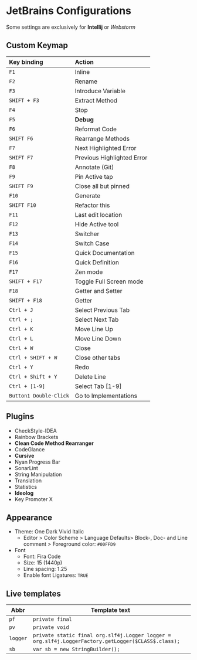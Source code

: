 # JetBrains Configurations

Some settings are exclusively for **Intellij** or *Webstorm*

## Custom Keymap

| Key binding            | Action                     |
| :--------------------- | :------------------------- |
| `F1`                   | Inline                     |
| `F2`                   | Rename                     |
| `F3`                   | Introduce Variable         |
| `SHIFT + F3`           | Extract Method             |
| `F4`                   | Stop                       |
| `F5`                   | **Debug**                  |
| `F6`                   | Reformat Code              |
| `SHIFT F6`             | Rearrange Methods          |
| `F7`                   | Next Highlighted Error     |
| `SHIFT F7`             | Previous Highlighted Error |
| `F8`                   | Annotate (Git)             |
| `F9`                   | Pin Active tap             |
| `SHIFT F9`             | Close all but pinned       |
| `F10`                  | Generate                   |
| `SHIFT F10`            | Refactor this              |
| `F11`                  | Last edit location         |
| `F12`                  | Hide Active tool           |
| `F13`                  | Switcher                   |
| `F14`                  | Switch Case                |
| `F15`                  | Quick Documentation        |
| `F16`                  | Quick Definition           |
| `F17`                  | Zen mode                   |
| `SHIFT + F17`          | Toggle Full Screen mode    |
| `F18`                  | Getter and Setter          |
| `SHIFT + F18`          | Getter                     |
| `Ctrl + J`             | Select Previous Tab        |
| `Ctrl + ;`             | Select Next Tab            |
| `Ctrl + K`             | Move Line Up               |
| `Ctrl + L`             | Move Line Down             |
| `Ctrl + W`             | Close                      |
| `Ctrl + SHIFT + W`     | Close other tabs           |
| `Ctrl + Y`             | Redo                       |
| `Ctrl + Shift + Y`     | Delete Line                |
| `Ctrl + [1-9]`         | Select Tab [1-9]           |
| `Button1 Double-Click` | Go to Implementations      |


## Plugins

- CheckStyle-IDEA
- Rainbow Brackets
- **Clean Code Method Rearranger**
- CodeGlance
- **Cursive**
- Nyan Progress Bar
- SonarLint
- String Manipulation
- Translation
- Statistics
- **Ideolog**
- Key Promoter X

## Appearance

* Theme: One Dark Vivid Italic
  * Editor > Color Scheme > Language Defaults> Block-, Doc- and Line comment > Foreground color: `#00FFD9`
* Font
  * Font: Fira Code
  * Size: 15 (1440p)
  * Line spacing: 1.25
  * Enable font Ligatures: `TRUE`

## Live templates

| Abbr     | Template text                                                |
| -------- | ------------------------------------------------------------ |
| `pf`     | `private final`                                              |
| `pv`     | `private void`                                               |
| `logger` | `private static final org.slf4j.Logger logger = org.slf4j.LoggerFactory.getLogger($CLASS$.class);` |
| `sb`     | `var sb = new StringBuilder();`                              |

